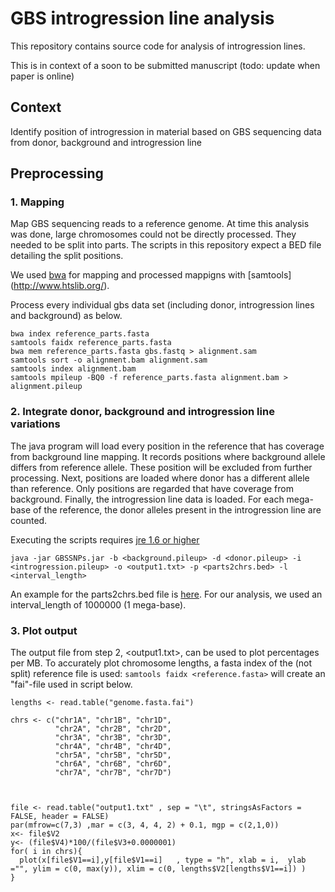 # GBS introgression line analysis

This repository contains source code for analysis of introgression lines. 

This is in context of a soon to be submitted manuscript (todo: update when paper is online)


## Context

Identify position of introgression in material based on GBS sequencing data from donor, background and introgression line

## Preprocessing

### 1. Mapping

Map GBS sequencing reads to a reference genome. At time this analysis was done, large chromosomes could not be directly processed. They needed to be split into parts. The scripts in this repository expect a BED file detailing the split positions.

We used [bwa](http://bio-bwa.sourceforge.net/) for mapping and processed mappigns with [samtools] (http://www.htslib.org/).

Process every individual gbs data set (including donor, introgression lines and background) as below.

```
bwa index reference_parts.fasta
samtools faidx reference_parts.fasta
bwa mem reference_parts.fasta gbs.fastq > alignment.sam
samtools sort -o alignment.bam alignment.sam
samtools index alignment.bam
samtools mpileup -BQ0 -f reference_parts.fasta alignment.bam > alignment.pileup

```

### 2. Integrate donor, background and introgression line variations

The java program will load every position in the reference that has coverage from background line mapping. It records positions where background allele differs from reference allele. These position will be excluded from further processing. Next, positions are loaded where donor has a different allele than reference. Only positions are regarded that have coverage from background. Finally, the introgression line data is loaded. For each mega-base of the reference, the donor alleles present in the introgression line are counted.

Executing the scripts requires [jre 1.6 or higher](https://www.oracle.com/uk/java/technologies/javase-java-archive-javase6-downloads.html)


```
java -jar GBSSNPs.jar -b <background.pileup> -d <donor.pileup> -i <introgression.pileup> -o <output1.txt> -p <parts2chrs.bed> -l <interval_length>
```

An example for the parts2chrs.bed file is [here](https://github.com/steuernb/GBS_introgression_line_analysis/blob/main/161010_Chinese_Spring_v1.0_pseudomolecules_parts_to_chr.bed). For our analysis, we used an interval_length of 1000000 (1 mega-base). 


### 3. Plot output

The output file from step 2, <output1.txt>, can be used to plot percentages per MB. To accurately plot chromosome lengths, a fasta index of the (not split) reference file is used: `samtools faidx <reference.fasta>` will create an "fai"-file used in script below. 

```{R}
lengths <- read.table("genome.fasta.fai")

chrs <- c("chr1A", "chr1B", "chr1D",
          "chr2A", "chr2B", "chr2D",
          "chr3A", "chr3B", "chr3D",
          "chr4A", "chr4B", "chr4D",
          "chr5A", "chr5B", "chr5D",
          "chr6A", "chr6B", "chr6D",
          "chr7A", "chr7B", "chr7D")



file <- read.table("output1.txt" , sep = "\t", stringsAsFactors = FALSE, header = FALSE)
par(mfrow=c(7,3) ,mar = c(3, 4, 4, 2) + 0.1, mgp = c(2,1,0))
x<- file$V2
y<- (file$V4)*100/(file$V3+0.0000001)
for( i in chrs){
  plot(x[file$V1==i],y[file$V1==i]   , type = "h", xlab = i,  ylab ="", ylim = c(0, max(y)), xlim = c(0, lengths$V2[lengths$V1==i]) )
}

```


